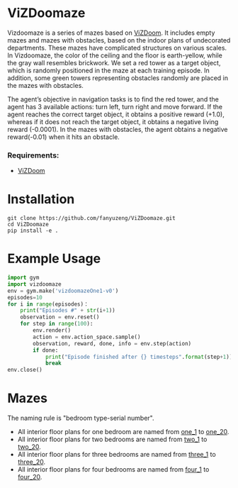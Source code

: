 
# ViZDoomaze
Vizdoomaze is a series of mazes based on [ViZDoom](https://github.com/mwydmuch/ViZDoom). It includes empty mazes and mazes with obstacles, based on the indoor plans of undecorated departments. These mazes have complicated structures on various scales. In Vizdoomaze, the color of the ceiling and the floor is earth-yellow, while the gray wall resembles brickwork. We set a red tower as a target object, which is randomly positioned in the maze at each training episode. In addition, some green towers representing obstacles randomly are placed in the mazes with obstacles. 

The agent’s objective in navigation tasks is to find the red tower, and the agent has 3 available actions: turn left, turn right and move forward. If the agent reaches the correct target object, it obtains a positive reward (+1.0), whereas if it does not reach the target object, it obtains a negative living reward (-0.0001). In the mazes with obstacles, the agent obtains a negative reward(-0.01) when it hits an obstacle.

### Requirements:
- [ViZDoom](https://github.com/mwydmuch/ViZDoom)


# Installation
    git clone https://github.com/fanyuzeng/ViZDoomaze.git  
    cd ViZDoomaze   
    pip install -e .    


# Example Usage
```python
import gym        
import vizdoomaze         
env = gym.make('vizdoomazeOne1-v0')      
episodes=10     
for i in range(episodes)：     
    print("Episodes #" + str(i+1))      
    observation = env.reset()       
    for step in range(100): 
        env.render()      
        action = env.action_space.sample()      
        observation, reward, done, info = env.step(action)      
        if done:      
            print("Episode finished after {} timesteps".format(step+1))    
            break     
env.close()
```


# Mazes
The naming rule is "bedroom type-serial number". 
- All interior floor plans for one bedroom are named from [one_1](https://github.com/fanyuzeng/ViZDoomaze/tree/main/vizdoomaze/envs/scenarios/one) to [one_20](https://github.com/fanyuzeng/ViZDoomaze/tree/main/vizdoomaze/envs/scenarios/one).
- All interior floor plans for two bedrooms are named from [two_1](https://github.com/fanyuzeng/ViZDoomaze/tree/main/vizdoomaze/envs/scenarios/two) to [two_20](https://github.com/fanyuzeng/ViZDoomaze/tree/main/vizdoomaze/envs/scenarios/two).
- All interior floor plans for three bedrooms are named from [three_1](https://github.com/fanyuzeng/ViZDoomaze/tree/main/vizdoomaze/envs/scenarios/three) to [three_20](https://github.com/fanyuzeng/ViZDoomaze/tree/main/vizdoomaze/envs/scenarios/three).
- All interior floor plans for four bedrooms are named from [four_1](https://github.com/fanyuzeng/ViZDoomaze/tree/main/vizdoomaze/envs/scenarios/four) to [four_20](https://github.com/fanyuzeng/ViZDoomaze/tree/main/vizdoomaze/envs/scenarios/four).
